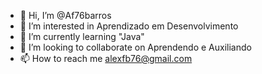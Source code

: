 - 👋 Hi, I’m @Af76barros
- 👀 I’m interested in Aprendizado em Desenvolvimento
- 🌱 I’m currently learning "Java"
- 💞️ I’m looking to collaborate on Aprendendo e Auxiliando
- 📫 How to reach me alexfb76@gmail.com

<!---
Af76barros/Af76barros is a ✨ special ✨ repository because its `README.md` (this file) appears on your GitHub profile.
You can click the Preview link to take a look at your changes.
--->
